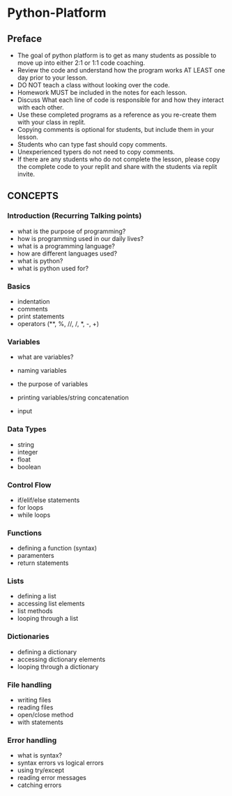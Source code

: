 # Python-Platform

## Preface

- The goal of python platform is to get as many students as possible to move up into either 2:1 or 1:1 code coaching.
- Review the code and understand how the program works AT LEAST one day prior to your lesson.
- DO NOT teach a class without looking over the code.
- Homework MUST be included in the notes for each lesson.
- Discuss What each line of code is responsible for and how they interact with each other.
- Use these completed programs as a reference as you re-create them with your class in replit.
- Copying comments is optional for students, but include them in your lesson.
- Students who can type fast should copy comments.
- Unexperienced typers do not need to copy comments.
- If there are any students who do not complete the lesson, please copy the complete code to your replit and share with the students via replit invite.

## CONCEPTS

### Introduction (Recurring Talking points)

- what is the purpose of programming?
- how is programming used in our daily lives?
- what is a programming language?
- how are different languages used?
- what is python?
- what is python used for?

### Basics

- indentation
- comments
- print statements
- operators (\*\*, %, //, /, \*, -, +)

### Variables

- what are variables?
- naming variables
- the purpose of variables
- printing variables/string concatenation

- input

### Data Types

- string
- integer
- float
- boolean

### Control Flow

- if/elif/else statements
- for loops
- while loops

### Functions

- defining a function (syntax)
- paramenters
- return statements

### Lists

- defining a list
- accessing list elements
- list methods
- looping through a list

### Dictionaries

- defining a dictionary
- accessing dictionary elements
- looping through a dictionary

### File handling

- writing files
- reading files
- open/close method
- with statements

### Error handling

- what is syntax?
- syntax errors vs logical errors
- using try/except
- reading error messages
- catching errors
